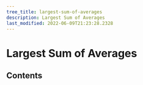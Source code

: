```yaml
---
tree_title: largest-sum-of-averages
description: Largest Sum of Averages
last_modified: 2022-06-09T21:23:28.2328
---
```


# Largest Sum of Averages

## Contents
